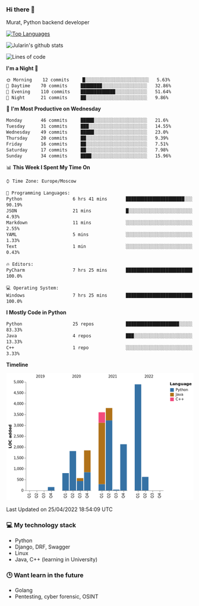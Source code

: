 ### Hi there 👋

Murat, Python backend developer

[![Top Languages](https://github-readme-stats.vercel.app/api/top-langs/?username=Jularin&layout=compact)]()

![Jularin's github stats](https://github-readme-stats.vercel.app/api?username=Jularin&show_icons=true&include_all_commits=true&count_private=true)

<!--START_SECTION:waka-->
![Lines of code](https://img.shields.io/badge/From%20Hello%20World%20I%27ve%20Written-20%20Thousand%20lines%20of%20code-blue)

**I'm a Night 🦉** 

```text
🌞 Morning    12 commits     █░░░░░░░░░░░░░░░░░░░░░░░░   5.63% 
🌆 Daytime    70 commits     ████████░░░░░░░░░░░░░░░░░   32.86% 
🌃 Evening    110 commits    █████████████░░░░░░░░░░░░   51.64% 
🌙 Night      21 commits     ██░░░░░░░░░░░░░░░░░░░░░░░   9.86%

```
📅 **I'm Most Productive on Wednesday** 

```text
Monday       46 commits     █████░░░░░░░░░░░░░░░░░░░░   21.6% 
Tuesday      31 commits     ███░░░░░░░░░░░░░░░░░░░░░░   14.55% 
Wednesday    49 commits     █████░░░░░░░░░░░░░░░░░░░░   23.0% 
Thursday     20 commits     ██░░░░░░░░░░░░░░░░░░░░░░░   9.39% 
Friday       16 commits     ██░░░░░░░░░░░░░░░░░░░░░░░   7.51% 
Saturday     17 commits     ██░░░░░░░░░░░░░░░░░░░░░░░   7.98% 
Sunday       34 commits     ████░░░░░░░░░░░░░░░░░░░░░   15.96%

```


📊 **This Week I Spent My Time On** 

```text
⌚︎ Time Zone: Europe/Moscow

💬 Programming Languages: 
Python                   6 hrs 41 mins       ██████████████████████░░░   90.19% 
JSON                     21 mins             █░░░░░░░░░░░░░░░░░░░░░░░░   4.93% 
Markdown                 11 mins             ░░░░░░░░░░░░░░░░░░░░░░░░░   2.55% 
YAML                     5 mins              ░░░░░░░░░░░░░░░░░░░░░░░░░   1.33% 
Text                     1 min               ░░░░░░░░░░░░░░░░░░░░░░░░░   0.43%

🔥 Editors: 
PyCharm                  7 hrs 25 mins       █████████████████████████   100.0%

💻 Operating System: 
Windows                  7 hrs 25 mins       █████████████████████████   100.0%

```

**I Mostly Code in Python** 

```text
Python                   25 repos            ████████████████████░░░░░   83.33% 
Java                     4 repos             ███░░░░░░░░░░░░░░░░░░░░░░   13.33% 
C++                      1 repo              ░░░░░░░░░░░░░░░░░░░░░░░░░   3.33%

```


**Timeline**

![Chart not found](https://raw.githubusercontent.com/Jularin/Jularin/main/charts/bar_graph.png) 


 Last Updated on 25/04/2022 18:54:09 UTC
<!--END_SECTION:waka-->

### 💻 My technology stack
 - Python
 - Django, DRF, Swagger
 - Linux 
 - Java, C++ (learning in University)

### 🕒 Want learn in the future
 - Golang
 - Pentesting, cyber forensic, OSINT
